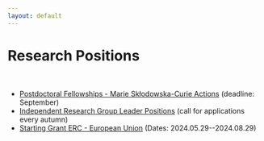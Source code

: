 ```yaml
---
layout: default
---
```


# Research Positions

<br>

- [Postdoctoral Fellowships - Marie Skłodowska-Curie Actions](https://marie-sklodowska-curie-actions.ec.europa.eu/actions/postdoctoral-fellowships) (deadline: September)
- [Independent Research Group Leader Positions](https://www.kofo.mpg.de/863214/Faculty-Positions) (call for applications every autumn)
- [Starting Grant ERC - European Union](https://erc.europa.eu/apply-grant/starting-grant) (Dates: 2024.05.29--2024.08.29)
